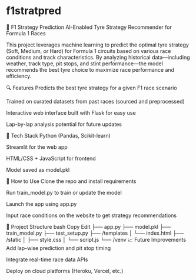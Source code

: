 # f1stratpred

🏁 F1 Strategy Prediction
AI-Enabled Tyre Strategy Recommender for Formula 1 Races

This project leverages machine learning to predict the optimal tyre strategy (Soft, Medium, or Hard) for Formula 1 circuits based on various race conditions and track characteristics. By analyzing historical data—including weather, track type, pit stops, and stint performance—the model recommends the best tyre choice to maximize race performance and efficiency.

🔍 Features
Predicts the best tyre strategy for a given F1 race scenario

Trained on curated datasets from past races (sourced and preprocessed)

Interactive web interface built with Flask for easy use

Lap-by-lap analysis potential for future updates

🧠 Tech Stack
Python (Pandas, Scikit-learn)

Streamlit for the web app

HTML/CSS + JavaScript for frontend

Model saved as model.pkl

🚀 How to Use
Clone the repo and install requirements

Run train_model.py to train or update the model

Launch the app using app.py

Input race conditions on the website to get strategy recommendations

📂 Project Structure
bash
Copy
Edit
├── app.py
├── model.pkl
├── train_model.py
├── test_setup.py
├── /templates
│   └── index.html
├── /static
│   ├── style.css
│   └── script.js
└── /venv
📈 Future Improvements
Add lap-wise prediction and pit stop timing

Integrate real-time race data APIs

Deploy on cloud platforms (Heroku, Vercel, etc.)
